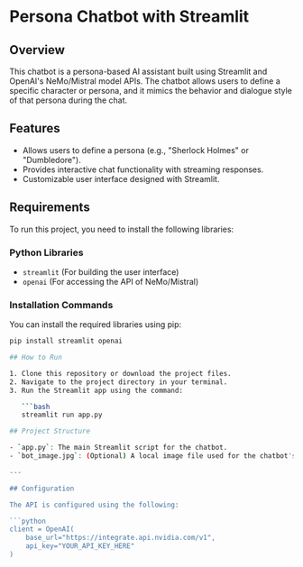 # Persona Chatbot with Streamlit

## Overview
This chatbot is a persona-based AI assistant built using Streamlit and OpenAI's NeMo/Mistral model APIs. The chatbot allows users to define a specific character or persona, and it mimics the behavior and dialogue style of that persona during the chat.

## Features
- Allows users to define a persona (e.g., "Sherlock Holmes" or "Dumbledore").
- Provides interactive chat functionality with streaming responses.
- Customizable user interface designed with Streamlit.

## Requirements
To run this project, you need to install the following libraries:

### Python Libraries
- `streamlit` (For building the user interface)
- `openai` (For accessing the API of NeMo/Mistral)

### Installation Commands
You can install the required libraries using pip:

```bash
pip install streamlit openai

## How to Run

1. Clone this repository or download the project files.
2. Navigate to the project directory in your terminal.
3. Run the Streamlit app using the command:

   ```bash
   streamlit run app.py

## Project Structure

- `app.py`: The main Streamlit script for the chatbot.
- `bot_image.jpg`: (Optional) A local image file used for the chatbot's UI (replace with your own image if needed).

---

## Configuration

The API is configured using the following:

```python
client = OpenAI(
    base_url="https://integrate.api.nvidia.com/v1",
    api_key="YOUR_API_KEY_HERE"
)


